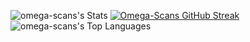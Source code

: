 ![omega-scans's Stats](https://github-readme-stats.vercel.app/api?username=omega-scans&theme=gotham&show_icons=true&hide_border=false&count_private=true)
[![Omega-Scans GitHub Streak](https://github-readme-streak-stats.herokuapp.com?user=omega-scans&mode=weekly&border=EBEBEB&stroke=424447&ring=29A083&fire=29A083&currStreakNum=5595A2&sideNums=29A083&currStreakLabel=5595A2&background=0C1014&sideLabels=29A083&dates=5595A2&excludeDaysLabel=5595A2)](https://git.io/streak-stats)
![omega-scans's Top Languages](https://github-readme-stats.vercel.app/api/top-langs/?username=omega-scans&theme=gotham&show_icons=true&hide_border=false&layout=compact)
